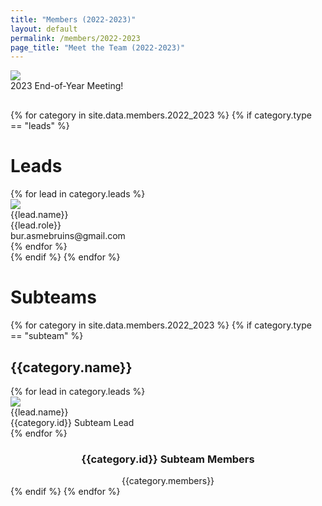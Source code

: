 ```yaml
---
title: "Members (2022-2023)"
layout: default
permalink: /members/2022-2023
page_title: "Meet the Team (2022-2023)"
---
```


<div class="bur-wide-container" style="margin-bottom:30px;">
  <div class="col-sm-8" style="display:block;margin:auto;">
    <img class="bur-photo" src="{{site.base_url}}/assets/images/members/2022_2023/end_of_year_2023.jpg">
    <div class="bur-caption">2023 End-of-Year Meeting!</div>
  </div>
</div>

<div class="bur-wide-container bur-members" markdown="0">
  {% for category in site.data.members.2022_2023 %}
    {% if category.type == "leads" %}
      <div class="row bur-subteam-row justify-content-center align-items-center">
        <h1>Leads</h1>
        {% for lead in category.leads %}
          <div class="col bur-profile">
            <img class="bur-lead-image" src="{{site.base_url}}/{% if lead.photo %}{{lead.photo}}{% else %}assets/images/members/blank_profile.jpg{% endif %}">
            <div class="bur-lead-description">
              <div class="bur-lead-name">{{lead.name}}</div>
              <div class="bur-profile-role">{{lead.role}}</div>
              <div>bur.asmebruins@gmail.com</div>
            </div>
          </div>
        {% endfor %}
      </div>
    {% endif %}
  {% endfor %}

  <div class="row bur-subteam-row">
    <h1> Subteams</h1>
  </div>
  {% for category in site.data.members.2022_2023 %}
    {% if category.type == "subteam" %}
      <div class="row bur-subteam-row" style="margin-top: 20px;">
        <h2>{{category.name}}</h2>
        {% for lead in category.leads %}
          <div class="col bur-profile">
            <img class="bur-profile-image" src="{{site.base_url}}/{% if lead.photo %}{{lead.photo}}{% else %}assets/images/members/blank_profile.jpg{% endif %}">
              <div class="bur-lead-description">
                <div class="bur-subteam-lead-name">{{lead.name}}</div>
                <div class="bur-profile-role">{{category.id}} Subteam Lead</div>
              </div>      
          </div>
        {% endfor %}
      </div>
      <div class="row bur-subteam-row">
        <div class="col" style="text-align:center;">
          <h3>{{category.id}} Subteam Members</h3>
          <div class="bur-subteam-members">
            {{category.members}}
          </div>
        </div>
      </div>
    {% endif %}
  {% endfor %}
</div>
